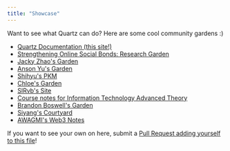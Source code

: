 ```yaml
---
title: "Showcase"
---
```


Want to see what Quartz can do? Here are some cool community gardens :)

- [Quartz Documentation (this site!)](https://quartz.jzhao.xyz/)
- [Strengthening Online Social Bonds: Research Garden](https://communities.digital/)
- [Jacky Zhao's Garden](https://garden.jzhao.xyz/)
- [Anson Yu's Garden](http://garden.ansonyu.me/)
- [Shihyu's PKM](https://shihyuho.github.io/pkm/)
- [Chloe's Garden](https://garden.chloeabrasada.online/)
- [SlRvb's Site](https://slrvb.github.io/Site/)
- [Course notes for Information Technology Advanced Theory](https://a2itnotes.github.io/quartz/)
- [Brandon Boswell's Garden](https://brandonkboswell.com)
- [Siyang's Courtyard](https://siyangsun.github.io/courtyard/)
- [AWAGMI's Web3 Notes](https://notes.awagmi.xyz/)

If you want to see your own on here, submit a [Pull Request adding yourself to this file](https://github.com/jackyzha0/quartz/blob/hugo/content/notes/showcase.md)!
